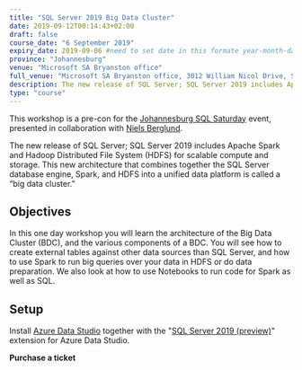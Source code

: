 ```yaml
---
title: "SQL Server 2019 Big Data Cluster"
date: 2019-09-12T00:14:43+02:00
draft: false
course_date: "6 September 2019"
expiry_date: 2019-09-06 #need to set date in this formate year-month-day
province: "Johannesburg"
venue: "Microsoft SA Bryanston office"
full_venue: "Microsoft SA Bryanston office, 3012 William Nicol Drive, Sandton"
description: The new release of SQL Server; SQL Server 2019 includes Apache Spark and Hadoop Distributed File System (HDFS) for scalable compute and storage. This new architecture that combines together the SQL Server database engine, Spark, and HDFS into a unified data platform is called a “big data cluster.”
type: "course"
---
```


This workshop is a pre-con for the [Johannesburg SQL Saturday](https://www.sqlsaturday.com/903/EventHome.aspx) event, presented in collaboration with [Niels Berglund](https://nielsberglund.com/).

The new release of SQL Server; SQL Server 2019 includes Apache Spark and Hadoop Distributed File System (HDFS) for scalable compute and storage. This new architecture that combines together the SQL Server database engine, Spark, and HDFS into a unified data platform is called a “big data cluster.”

## Objectives

In this one day workshop you will learn the architecture of the Big Data Cluster (BDC), and the various components of a BDC. You will see how to create external tables against other data sources than SQL Server, and how to use Spark to run big queries over your data in HDFS or do data preparation. We also look at how to use Notebooks to run code for Spark as well as SQL.

## Setup
          
Install [Azure Data Studio](https://docs.microsoft.com/en-us/sql/azure-data-studio/download?view=sql-server-2017) together with the "[SQL Server 2019 (preview)](https://www.microsoft.com/en-us/sql-server/sql-server-2019#Install)" extension for Azure Data Studio.

<!-- #### Interactive course material
          
Our training emphasises practical skills. So, although you'll be learning concepts and theory, you'll see how everything is applied in the real world as we work through examples and exercises based on real datasets.

#### We like questions!
          
Having a firm understanding of the course content will result in you being able to confidently apply your new skills thereafter. So, if at any point you're unsure of something, just ask! -->

<a class="btn btn-primary register" href="https://www.quicket.co.za/events/81482-a-day-of-sql-server-2019-big-data-cluster-with-neils-berglund-and-andrew-collier#/" target="_blank" style="text-decoration: none;"> <strong>Purchase a ticket</strong></a>
<!-- 
Contact us at [training@exegetic.biz](mailto:training@exegetic.biz) if you have any questions. -->
